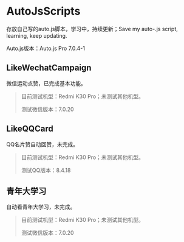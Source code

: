 
# AutoJsScripts
存放自己写的auto.js脚本，学习中，持续更新；Save my auto-.js script, learning, keep updating.

Auto.js版本：Auto.js Pro 7.0.4-1

## LikeWechatCampaign

微信运动点赞，已完成基本功能。

>目前测试机型：Redmi K30 Pro；未测试其他机型。
>
>测试微信版本：7.0.20

## LikeQQCard


QQ名片赞自动回赞，未完成。
>目前测试机型：Redmi K30 Pro；未测试其他机型。
>
>测试QQ版本：8.4.18

## 青年大学习

自动看青年大学习，未完成。

>目前测试机型：Redmi K30 Pro；未测试其他机型。
>
>测试微信版本：7.0.20